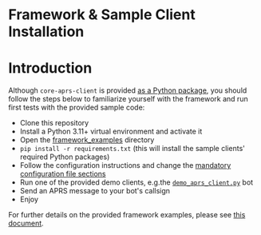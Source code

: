 # Framework & Sample Client Installation

# Introduction

Although `core-aprs-client` is provided [as a Python package](https://pypi.org/project/core-aprs-client/), you should follow the steps below to familiarize yourself with the framework and run first tests with the provided sample code:

- Clone this repository
- Install a Python 3.11+ virtual environment and activate it
- Open the [framework_examples](/framework_examples) directory
- `pip install -r requirements.txt` (this will install the sample clients' required Python packages)
- Follow the configuration instructions and change the [mandatory configuration file sections](https://github.com/joergschultzelutter/core-aprs-client/blob/23-implement-functoolspartial/docs/configuration.md#mandatory-configuration-file-sections)
- Run one of the provided demo clients, e.g.the [`demo_aprs_client.py`](/framework_examples/demo_aprs_client.py) bot
- Send an APRS message to your bot's callsign
- Enjoy

For further details on the provided framework examples, please see [this document](/framework_examples/README.md).